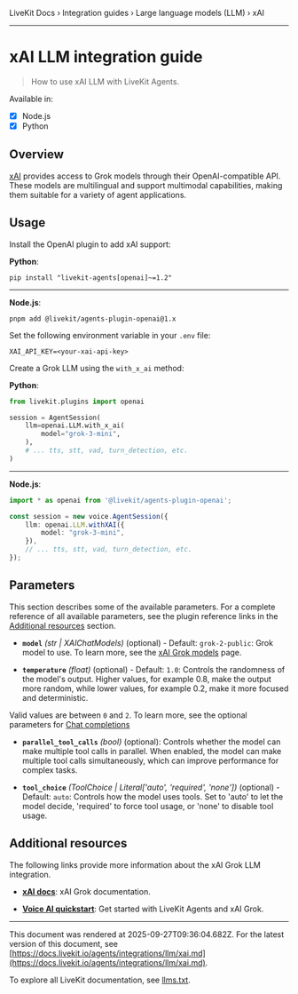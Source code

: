 LiveKit Docs › Integration guides › Large language models (LLM) › xAI

---

# xAI LLM integration guide

> How to use xAI LLM with LiveKit Agents.

Available in:
- [x] Node.js
- [x] Python

## Overview

[xAI](https://x.ai/) provides access to Grok models through their OpenAI-compatible API. These models are multilingual and support multimodal capabilities, making them suitable for a variety of agent applications.

## Usage

Install the OpenAI plugin to add xAI support:

**Python**:

```shell
pip install "livekit-agents[openai]~=1.2"

```

---

**Node.js**:

```shell
pnpm add @livekit/agents-plugin-openai@1.x

```

Set the following environment variable in your `.env` file:

```shell
XAI_API_KEY=<your-xai-api-key>

```

Create a Grok LLM using the `with_x_ai` method:

**Python**:

```python
from livekit.plugins import openai

session = AgentSession(
    llm=openai.LLM.with_x_ai(
        model="grok-3-mini",
    ),
    # ... tts, stt, vad, turn_detection, etc.
)

```

---

**Node.js**:

```typescript
import * as openai from '@livekit/agents-plugin-openai';

const session = new voice.AgentSession({
    llm: openai.LLM.withXAI({
        model: "grok-3-mini",
    }),
    // ... tts, stt, vad, turn_detection, etc.
});

```

## Parameters

This section describes some of the available parameters. For a complete reference of all available parameters, see the plugin reference links in the [Additional resources](#additional-resources) section.

- **`model`** _(str | XAIChatModels)_ (optional) - Default: `grok-2-public`: Grok model to use. To learn more, see the [xAI Grok models](https://docs.x.ai/docs/models) page.

- **`temperature`** _(float)_ (optional) - Default: `1.0`: Controls the randomness of the model's output. Higher values, for example 0.8, make the output more random, while lower values, for example 0.2, make it more focused and deterministic.

Valid values are between `0` and `2`. To learn more, see the optional parameters for [Chat completions](https://docs.x.ai/docs/api-reference#chat-completions)

- **`parallel_tool_calls`** _(bool)_ (optional): Controls whether the model can make multiple tool calls in parallel. When enabled, the model can make multiple tool calls simultaneously, which can improve performance for complex tasks.

- **`tool_choice`** _(ToolChoice | Literal['auto', 'required', 'none'])_ (optional) - Default: `auto`: Controls how the model uses tools. Set to 'auto' to let the model decide, 'required' to force tool usage, or 'none' to disable tool usage.

## Additional resources

The following links provide more information about the xAI Grok LLM integration.

- **[xAI docs](https://docs.x.ai/docs/overview)**: xAI Grok documentation.

- **[Voice AI quickstart](https://docs.livekit.io/agents/start/voice-ai.md)**: Get started with LiveKit Agents and xAI Grok.

---

This document was rendered at 2025-09-27T09:36:04.682Z.
For the latest version of this document, see [https://docs.livekit.io/agents/integrations/llm/xai.md](https://docs.livekit.io/agents/integrations/llm/xai.md).

To explore all LiveKit documentation, see [llms.txt](https://docs.livekit.io/llms.txt).